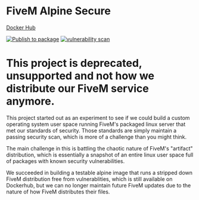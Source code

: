 # FiveM Alpine Secure

[Docker Hub](https://hub.docker.com/r/purpleworld/game)

[![Publish to package](https://github.com/purple-world/fivem-service/actions/workflows/publish.yml/badge.svg)](https://github.com/purple-world/fivem-service/actions/workflows/publish.yml) [![vulnerability scan](https://github.com/purple-world/fivem-service/actions/workflows/scan.yml/badge.svg)](https://github.com/purple-world/fivem-service/actions/workflows/scan.yml)

# This project is deprecated, unsupported and not how we distribute our FiveM service anymore. #

This project started out as an experiment to see if we could build a custom operating system user space running FiveM's packaged linux server that met our standards of security. Those standards are simply maintain a passing security scan, which is more of a challenge than you might think.

The main challenge in this is battling the chaotic nature of FiveM's "artifact" distribution, which is essentially a snapshot of an entire linux user space full of packages with known security vulnerabilities.

We succeeded in building a testable alpine image that runs a stripped down FiveM distribution free from vulnerablities, which is still available on Dockerhub, but we can no longer maintain future FiveM updates due to the nature of how FiveM distributes their files.
